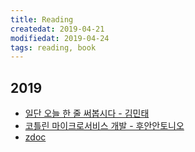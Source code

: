 ```yaml
---
title: Reading
createdat: 2019-04-21
modifiedat: 2019-04-24
tags: reading, book
---
```


## 2019
* [일단 오늘 한 줄 써봅시다 - 김민태](일단오늘한줄써봅시다-김민태)
* [코틀린 마이크로서비스 개발 - 후안안토니오](코틀린마이크로서비스개발-후안안토니오)
* [zdoc](zdoc)
